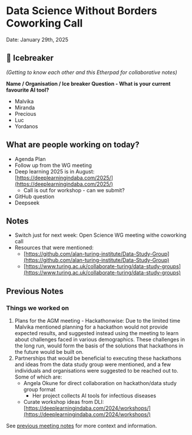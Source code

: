 # Data Science Without Borders Coworking Call 
  
 Date: January 29th, 2025
  
 ## 👋  Icebreaker 
 *(Getting to know each other and this Etherpad for collaborative notes)*
 
**Name / Organisation / Ice breaker Question - What is your current favourite AI tool?**

   * Malvika 
   * Miranda
   * Precious
   * Luc
   * Yordanos

## What are people working on today?

   * Agenda Plan
   * Follow up from the WG meeting
   * Deep learning 2025 is in August: [https://deeplearningindaba.com/2025/](https://deeplearningindaba.com/2025/)
       * Call is out for workshop - can we submit?
   * GitHub question
   * Deepseek

## Notes

   * Switch just for next week: Open Science WG meeting withe coworking call
   * Resources that were mentioned:
      * [https://github.com/alan-turing-institute/Data-Study-Group](https://github.com/alan-turing-institute/Data-Study-Group)
      * [https://www.turing.ac.uk/collaborate-turing/data-study-groups](https://www.turing.ac.uk/collaborate-turing/data-study-groups) 


## Previous Notes

### Things we worked on

   1. Plans for the AGM meeting - Hackathonwise: Due to the limited time Malvika mentioned planning for a hackathon would not provide expected results, and suggested instead using the meeting to learn about challenges faced in various demographics. These challenges in the long run, would form the basis of the solutions that hackathons in the future would be  built on. 
   1. Partnerships that would be beneficial to executing these hackathons and ideas from the data study group were mentioned, and a few individuals and organisations were suggested to be reached out to. Some of which are: 
       * Angela Okune for direct collaboration on hackathon/data study group format
           * Her project collects AI tools for infectious diseases
       * Curate workshop ideas from DLI: [https://deeplearningindaba.com/2024/workshops/](https://deeplearningindaba.com/2024/workshops/)

See [previous meeting notes](https://github.com/aphrc-dswb/dswb-ways-of-working/blob/main/project-management/communications/coworking-calls/20250122-coworking-call-notes.md) for more context and information.




